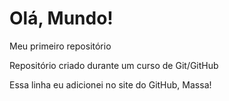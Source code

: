 # Olá, Mundo!
 Meu primeiro repositório

Repositório criado durante um curso de Git/GitHub

Essa linha eu adicionei no site do GitHub, Massa!
